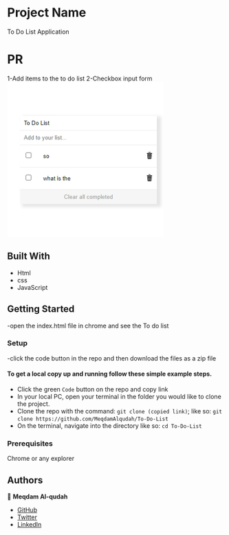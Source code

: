 
# Project Name

To Do List Application

# PR

1-Add items to the to do list
2-Checkbox input form 
![screenshot](./Capture.PNG)

## Built With

- Html
- css
- JavaScript


## Getting Started

-open the index.html file in chrome and see the To do list

### Setup

-click the code button in the repo and then download the files as a zip file

#### To get a local copy up and running follow these simple example steps.

- Click the green `Code` button on the repo and copy link
- In your local PC, open your terminal in the folder you would like to clone the project.
- Clone the repo with the command: `git clone (copied link)`; like so: `git clone https://github.com/MeqdamAlqudah/To-Do-List`
- On the terminal, navigate into the directory like so: `cd To-Do-List`

### Prerequisites

Chrome or any explorer

## Authors

👤 **Meqdam Al-qudah**

- [GitHub](https://github.com/MeqdamAlqudah)
- [Twitter](https://twitter.com/MeqdamQudah)
- [LinkedIn](www.linkedin.com/in/meqdam-al-qudah-7514a21b5)
